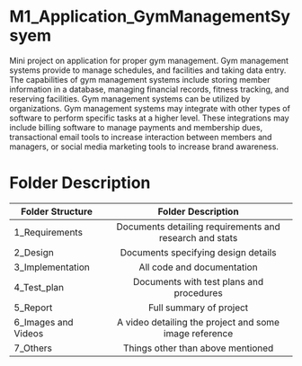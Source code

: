 # M1_Application_GymManagementSysyem
Mini project on application for proper gym management. Gym management systems provide to manage schedules, and facilities and taking data entry. The capabilities of gym management systems include storing member information in a database, managing financial records, fitness tracking, and reserving facilities. Gym management systems can be utilized by organizations. Gym management systems may integrate with other types of software to perform specific tasks at a higher level. These integrations may include billing software to manage payments and membership dues, transactional email tools to increase interaction between members and managers, or social media marketing tools to increase brand awareness.



# Folder	Description



| Folder Structure   |      Folder Description     | 
|--------------------|:-------------:|
| 1_Requirements  |  Documents detailing requirements and research and stats | 
| 2_Design |    Documents specifying design details  |   
|3_Implementation | All code and documentation | 
|4_Test_plan |	Documents with test plans and procedures |     
| 5_Report | Full summary of project |
| 6_Images and Videos |   A video detailing the project and some image reference  |   
| 7_Others |   Things other than above mentioned |   



